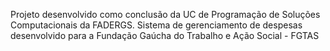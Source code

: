 Projeto desenvolvido como conclusão da UC de Programação de Soluções Computacionais da FADERGS.
Sistema de gerenciamento de despesas desenvolvido para a Fundação Gaúcha do Trabalho e Ação Social - FGTAS
